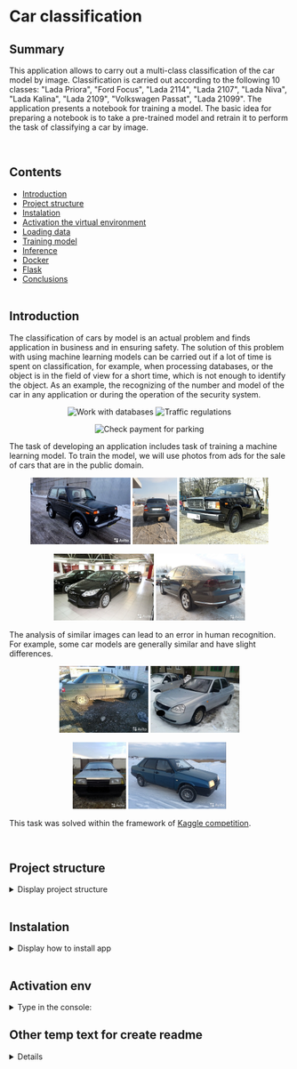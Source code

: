 # Car classification


## Summary

<p>This application allows to carry out a multi-class classification of the car model by image. Classification is carried out according to the following 10 classes: "Lada Priora", "Ford Focus", "Lada 2114", "Lada 2107", "Lada Niva", "Lada Kalina", "Lada 2109", "Volkswagen Passat", "Lada 21099". The application presents a notebook for training a model. The basic idea for preparing a notebook is to take a pre-trained model and retrain it to perform the task of classifying a car by image.</p><br>


## Contents

* [Introduction](README.md#Introduction)
* [Project structure](README.md#Project-structure)
* [Instalation](README.md#Instalation)
* [Activation the virtual environment](README.md#Activation-env)
* [Loading data](README.md#Loading-data)
* [Training model](README.md#Training-model)
* [Inference](README.md#Inference)
* [Docker](README.md#Docker)
* [Flask](README.md#Flask)
* [Conclusions](README.md#Conclusions) <br><br>


## Introduction
<p>
The classification of cars by model is an actual problem and finds application in business and in ensuring safety. The solution of this problem with using machine learning models can be carried out if a lot of time is spent on classification, for example, when processing databases, or the object is in the field of view for a short time, which is not enough to identify the object. As an example, the recognizing of the number and model of the car in any application or during the operation of the security system.<br>

<p align="center">
  <img src="https://volokno.kz/wa-data/public/shop/products/09/10/1009/images/2358/2358.970.jpg" height="200" title="Work with databases">
  <img src="https://news-ru.gismeteo.st/2020/07/shutterstock_443707396-640x427.jpg" height="200" title="Traffic regulations">
</p>
<p align="center">
  <img src="https://avatars.mds.yandex.net/i?id=a7700bda361df26e6eb36d4c9c4a09cc-4080622-images-thumbs&ref=rim&n=33&w=281&h=188" height="200" title="Check payment for parking">
</p>

The task of developing an application includes task of training a machine learning model. To train the model, we will use photos from ads for the sale of cars that are in the public domain.

<p align="center">
  <img src="data/test_imgs_for_pred/352.jpg" height="120" title="lada_niva">
  <img src="data/test_imgs_for_pred/667.jpg" height="120" title="lada_kalina">
  <img src="data/test_imgs_for_pred/3258.jpg" height="120" title="lada_2107">
</p>

<p align="center">
  <img src="data/test_imgs_for_pred/65444.jpg" height="120" title="ford_focus">
  <img src="data/test_imgs_for_pred/4694.jpg" height="120" title="volkswagen_passat">
</p>

The analysis of similar images can lead to an error in human recognition. For example, some car models are generally similar and have slight differences. 

<p align="center">
  <img src="data/test_imgs_for_pred/3201.jpg" height="120" title="lada_2110">
  <img src="data/test_imgs_for_pred/4052.jpg" height="120" title="lada_priora">
</p>
<p align="center">
  <img src="data/test_imgs_for_pred/8846.jpg" height="120" title="2109">
  <img src="data/test_imgs_for_pred/295500.jpg" height="120" title="21099">
</p>

 This task was solved within the framework of [Kaggle competition](https://www.kaggle.com/competitions/sf-dl-car-classification).
</p><br>


## Project structure
<details>
<summary>Display project structure </summary> <br>

```Python
car_clf  
├── .gitignore  
├── .venv  
│   └── ...  
├── config  
│   └── data_config.json    ## congiguration file  
├── data  
│   ├── best_models         ## save best model during train
│   ├── inputs_for_train    ## folder for data
│   │   ├── test_upload     ## folder for test data
│   │   ├── train           ## folder for train data
│   │   ├── sample-submission.csv  ## ex file for kaggle submission
│   │   └── train.csv  
│   ├── outputs_from_train  ## folder for saved graph
│   ├── test_imgs_for_pred  ## folder with few samples in test_upload
│   ├── data_2_load.md      ## file with links to training dataset
│   └── sf-dl-car-classification.zip ## uploaded zip train dataset 
├── models                  ## folder for trained model
│   ├── weights_step_1.hdf5  
│   ├── ...  
│   └── weights_step_7.hdf5  
├── notebooks               ## notebook for create train models
│   ├── 01_notebook_train_model.ipynb  
│   ├── 02_colab_notebook_train_model.ipynb  ## colab notebook
│   └── 03_car-clf-nn-2021_OLD_ver.ipynb  
├── utils  
│   ├── __ init __.py  
│   ├── functions.py  
│   ├── functions_with_keras.py  
│   ├── generators.py  
│   ├── model.py  
│   ├── predictions.py  
│   └── read_config.py  
├── readme.md  
└── requirements.txt
```
</details>  <br>


## Instalation
<details>

<summary> Display how to install app </summary> <br>

<p> This section provides a sequence of steps for installing and launching the application. <br>

```Python
# 1. Clone repository
git clone https://github.com/ostrebko/car_clf.git

# 2. Go to the new directory:
cd car_clf

# 3. Activate the virtual environment in which you plan to launch the application (we will use VsCode)

# 4. Install requirements:
pip install -r requirements.txt

# 5. Create predicts of detection blastospores with main.py or create & run main.exe (in windows).
python main.py
```
</details>  <br>


## Activation env
<details>

<p> The description of how to activate the virtual environment was taken from <a href="https://kayumov.ru/536/">Ruslan Kayumov</a>.<br>

<summary> Type in the console: </summary> <br>

```Python
# Steps to activate the virtual environment in which you plan to launch the application in VsCode:
# 1. Run VS Code as an administrator, go to the project directory in PowerShell, execute the code below, the env folder containing the virtual environment files will appear
python -m venv .venv

# or you may tap -> Ctrl+Shift+P , then press -> Python: Select Interpreter (we use venv), choose 'Python 3.хх.хх ... Global' for create the virtual environment with GUI of VS Code.

# 2. To change the policy, in PowerShell type
Set-ExecutionPolicy -ExecutionPolicy RemoteSigned -Scope CurrentUser

# 3. Enter the environment folder (env), run the command
.venv/Scripts/Activate.ps1

# 4a. An environment marker (env) will appear at the beginning of the line in PowerShell, but VS Code may still not know anything about it. Press Ctrl+Shift+P, type Python: Select Interpreter
# Specify the desired path to python.exe in the env environment folder, this will be displayed at the bottom of the status bar. Now you can install modules only for a specific project.

# 4b. For VSCode, your Jupyter kernel is not necessarily using the same python interpreter you're using at the command line but if you have special libs you may need to using your notebook in created virtual environment.
# For using your notebook in created virtual environment install ipykernel:
pip install ipykernel
# then tap Ctrl+Shift+P to open the Command Palette, and select "Notebook: Select Notebook Kernel" ->
# -> Select another kernel -> Python Environments -> choose the interpreter you're using at the terminal (we create virtual environment with name: .venv)

# 5. If you need to exit, then execute deactivate in PowerShell, and return to global in the interpreter selection.
```
</details>



## Other temp text for create readme
<details>
Данные для обучения модели (kaggle competitions download -c sf-dl-car-classification) решения проводятся в соответствующем соревновании на Kaggle (https://www.kaggle.com/c/sf-dl-car-classification). Данные для иных площадок можно скачать из датасета (приведено в файле data_2_load.md).  

Основной ход моего решения заключался в следующем:  
1. Установка и импорт необходимых библиотек, в т.ч. определение основных переменных и создание необходимых папок для сохранения результатов; Прим.: [Решение ошибки в Keras](https://discuss.tensorflow.org/t/using-efficientnetb0-and-save-model-will-result-unable-to-serialize-2-0896919-2-1128857-2-1081853-to-json-unrecognized-type-class-tensorflow-python-framework-ops-eagertensor/12518/9). Для запуска ноутбука в виртуальном окружении: open the Command Palette, and select "Notebook: Select Notebook Kernel" -> далее меняем c global на python path -> выбираем env.  
2. Проведение краткого EDA, в т.ч. анализ имеющихся изображений;
3. Аугментация данных (использовалась библиотека albumentations) и создание соответствующих генераторов (с помощью библиотеки ImageDataAugmentor) для подачи данных в модель при обучении;  
4. Для создания модели использовалась техника Transfer-Learning: как основа загружалась EfficientNetB6 с исключением полносвязных слоев, которые определяют набор вероятностей к каждому классу ImageNet (исключение "головы"). Вместо исключенных слоев достраивались полносвязные слои под нашу задачу.
5. В основе тренировки модели использовалась техника Fine-Tunning: тренировка модели проводилась с постепенным размораживанием весов слоев, доступных для тренировки и состояла из нескольких шагов (step):  

    Step 1 - тренировка весов слоев только для "головы", с неизменными весами EfficientNetB6 (уже после данного этапа точность на тренировочной выборке превышает 50%, на тестовой - превышает 60%). Так как в дальнейшем веса будут переобучаться при разморозке модели, то на данном этапе было выбрано небольшое количество эпох обучения. Точность на тренировочной выборке оказывается хуже, но к 5 эпохе точность тестовой выборки перестает улучшаться, а точность тренировочной выборки растет быстрее.  
    
    Step 2-4 - тренировка с постепенной разморозкой весов слоев EfficientNetB6. Step 2: разморозка 1/2 от всех слоев EfficientNetB6, тренировка 10 эпох; Step 3: разморозка 3/4 от всех слоев EfficientNetB6, тренировка 10 эпох; Step 4: разморозка всех слоев EfficientNetB6, тренировка 10 эпох.      
    Результаты по обучению на шагах 2-4:  
    Наилучшая сходимость тренировочиной и тестовой выборок достигается после Step 2 (разморозка 1/2 от всех слоев EfficientNetB6) на 10 эпохе и составляет чуть больше 90%. На данном этапе можно попробовать большее количество эпох (30-50 эпох) с постепенным (по расписанию или по условию неувеличения val_accuracy) уменьшением Learning Rate. Но так как время на обучение ограничено количеством времени использования GPU и слои будут размораживаться далее, соответственно обученные веса будут еще изменяться, то было решено не работать в этом направлении.  
    На шаге 3 (step 3) размораживаю 3/4 всех слоев и обучаю 10 эпох.
    На шаге 4 (step 4) размораживаю всех слои base_model (всех слоев EfficientNetB6) и обучаю 10 эпох. 
    
    Шаги 5-7 (Step 5, 6, 7: На данных шагах для увеличесния точности обучения модели производится увеличение размера подаваемых изображений в 2 раза (с 224х228 до 448х448 точек). Обучение происходит при всех размороженных слоях, но при этом меняется learning rate: Step 5, LR=1e-5, 8 эпох, Step 6 LR=1e-5, 6 эпох (отключение GPU Colab), Step 7 LR=1e-6, 10 эпох. Примечание: На Step 6 было решено добавить еще 6 эпох без изменения параметров шага 5_1.  
    Важно отметить, что при увеличении картинки в 2 раза, время на обучение возрасло примерно в 3-4 раза и обучение 10 эпох каждого шага растягивается примерно до 6,5 часов. В связи с тем, что на Kaggle есть ограничение на работу одной сессии с GPU (9 часов) и прогнать весь ноутбук и сохранить все результаты можно только исключив данные ограничения. Аналогично есть ограничения на использования GPU и в Google Colab. Поэтому в данной работе я сохранил, только ноутбук и результаты предсказания на валидационной выборке (submission).
    На шаге 7 параметр patience в callback ReduceLROnPlateau , был изменен с 3 на 2 (количество эпох, после которых, если не увеличается точность, то уменьшается learning rate)
    
6. Далее для возможного улучшения предсказания качества модели на валидационной выборке использовалась техника Test Time Augmentations, которая основывается на небольших изменениях данных валидационной выборки (аугментация валидационной выборки) и усреднении полученных предсказаний (небольшие изменения могут помочь модели правильно предсказать класс изображения).

Для сокращения написания кода на каждом шаге были написаны функции и классы в т.ч.:  
- запись используемых параметров в data_config.json и его импорт в ноутбук;
- функция создания генераторов данных;
- класс определения архитектуры модели модели;
- функция сборки листа callbacks при обучении модели; 
- функции сохранения и вывода на экран accuracy и loss по эпохам после обучения модели для анализа качества обучения модели; 
- функция сохранения модели в отдельную папку проекта;
- функция выполнения предсказания класса фотографии (инференса модели).  


Результаты предсказания модели на валидационной выборке представлены в файле submission.csv.   
Так как при обучении модели файлы получаются большого объема (до 450 Мб), то их веса выложены в облачном хранилизе: https://drive.google.com/drive/folders/1myedVEqymkIYCOzOj18ChFHfSvswdRv1?usp=sharing. Для проведения обучения в ноутбуке или инференса их необходимо поместить в папку 'models'.   


Что еще можно сделать для улучшения модели/доработки проекта:
1. Попробовать другие архитектуры сетей из SOTA на ImageNet позднее B6, дающие бОльшую точность, например ImageNetB7 или более точные SOTA.  
2. Поэкспериментировать с архитектурой «головы» (например, добавить еще 1-2 полносвязных слоев).  
3. Попробовать больше эпох на 5 этапе обучения (увеличить до 30 эпох с callback ReduceLROnPlateau с параметрами monitor='val_accuracy', factor=0.2-0.5, patience=3-5).  
4. Использовать внешние датасеты для дообучения модели.  
5. Обернуть модель в сервис на Flask (чтобы на практике отследить особенности внедрения DL-моделей в продакшн).  

</details>